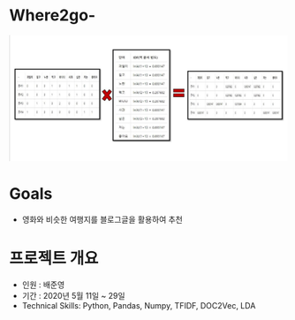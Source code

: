 # Where2go-
<img src="https://github.com/BAEintelli/Where2go-/blob/master/TFIDF/img/TFIDF.JPG">

# Goals
- 영화와 비슷한 여행지를 블로그글을 활용하여 추천

# 프로젝트 개요
- 인원 : 배준영 
- 기간 : 2020년 5월 11일 ~ 29일
- Technical Skills: Python, Pandas, Numpy, TFIDF, DOC2Vec, LDA



